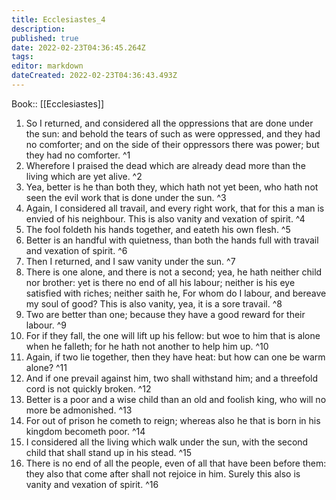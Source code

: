 ```yaml
---
title: Ecclesiastes_4
description: 
published: true
date: 2022-02-23T04:36:45.264Z
tags: 
editor: markdown
dateCreated: 2022-02-23T04:36:43.493Z
---
```


 Book:: [[Ecclesiastes]]
 1. So I returned, and considered all the oppressions that are done under the sun: and behold the tears of such as were oppressed, and they had no comforter; and on the side of their oppressors there was power; but they had no comforter. ^1
 2. Wherefore I praised the dead which are already dead more than the living which are yet alive. ^2
 3. Yea, better is he than both they, which hath not yet been, who hath not seen the evil work that is done under the sun. ^3
 4. Again, I considered all travail, and every right work, that for this a man is envied of his neighbour. This is also vanity and vexation of spirit. ^4
 5. The fool foldeth his hands together, and eateth his own flesh. ^5
 6. Better is an handful with quietness, than both the hands full with travail and vexation of spirit. ^6
 7. Then I returned, and I saw vanity under the sun. ^7
 8. There is one alone, and there is not a second; yea, he hath neither child nor brother: yet is there no end of all his labour; neither is his eye satisfied with riches; neither saith he, For whom do I labour, and bereave my soul of good? This is also vanity, yea, it is a sore travail. ^8
 9. Two are better than one; because they have a good reward for their labour. ^9
 10. For if they fall, the one will lift up his fellow: but woe to him that is alone when he falleth; for he hath not another to help him up. ^10
 11. Again, if two lie together, then they have heat: but how can one be warm alone? ^11
 12. And if one prevail against him, two shall withstand him; and a threefold cord is not quickly broken. ^12
 13. Better is a poor and a wise child than an old and foolish king, who will no more be admonished. ^13
 14. For out of prison he cometh to reign; whereas also he that is born in his kingdom becometh poor. ^14
 15. I considered all the living which walk under the sun, with the second child that shall stand up in his stead. ^15
 16. There is no end of all the people, even of all that have been before them: they also that come after shall not rejoice in him. Surely this also is vanity and vexation of spirit. ^16
